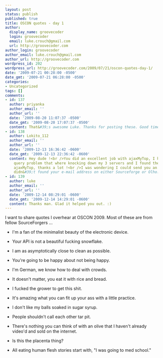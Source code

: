 ```yaml
---
layout: post
status: publish
published: true
title: OSCON quotes - day 1
author:
  display_name: groovecoder
  login: groovecoder
  email: luke.crouch@gmail.com
  url: http://groovecoder.com
author_login: groovecoder
author_email: luke.crouch@gmail.com
author_url: http://groovecoder.com
wordpress_id: 202
wordpress_url: http://groovecoder.com/2009/07/21/oscon-quotes-day-1/
date: '2009-07-21 00:28:00 -0500'
date_gmt: '2009-07-21 06:28:00 -0500'
categories:
- Uncategorized
tags: []
comments:
- id: 137
  author: priyanka
  author_email: ''
  author_url: ''
  date: '2009-08-20 11:07:37 -0500'
  date_gmt: '2009-08-20 17:07:37 -0500'
  content: That&#39;s awesome Luke. Thanks for posting these. Good times.
- id: 138
  author: Lokito_112
  author_email: ''
  author_url: ''
  date: '2009-12-13 16:36:42 -0600'
  date_gmt: '2009-12-13 22:36:42 -0600'
  content: Hey dude !<br />You did an excellent job with ajaxMyTop, I had a big MySQL
    query problem that where knocking down my 3 servers and I found the error through
    ajaxMyTop, thanks a lot !<br />I was wondering I could send you an email but I
    didn&#39;t found your e-mail address on either Sourceforge or Olho.
- id: 139
  author: luke
  author_email: ''
  author_url: ''
  date: '2009-12-14 08:29:01 -0600'
  date_gmt: '2009-12-14 14:29:01 -0600'
  content: Thanks man. Glad it helped you out. :)
---
```

<p>I want to share quotes I overhear at OSCON 2009. Most of these are from fellow SourceForgers ...</p>
<ul>
<li>I'm a fan of the minimalist beauty of the electronic device.</li>
<p>
<li>Your API is not a beautiful fucking snowflake.</li>
<p>
<li>I am as asymptotically close to clean as possible.</li>
<p>
<li>You're going to be happy about not being happy.</li>
<p>
<li>I'm German, we know how to deal with crowds.</li>
<p>
<li>It doesn't matter, you eat it with rice and bread.</li>
<p>
<li>I fucked the grower to get this shit.</li>
<p>
<li>It's amazing what you can fit up your ass with a little practice.</li>
<p>
<li>I don't like my balls soaked in sugar syrup.</li>
<p>
<li>People shouldn't call each other tar pit.</li>
<p>
<li>There's nothing you can think of with an olive that I haven't already video'd and sold on the internet.</li>
<p>
<li>Is this the placenta thing?</li>
<p>
<li>All eating human flesh stories start with, "I was going to med school."</li>
<p></ul>
